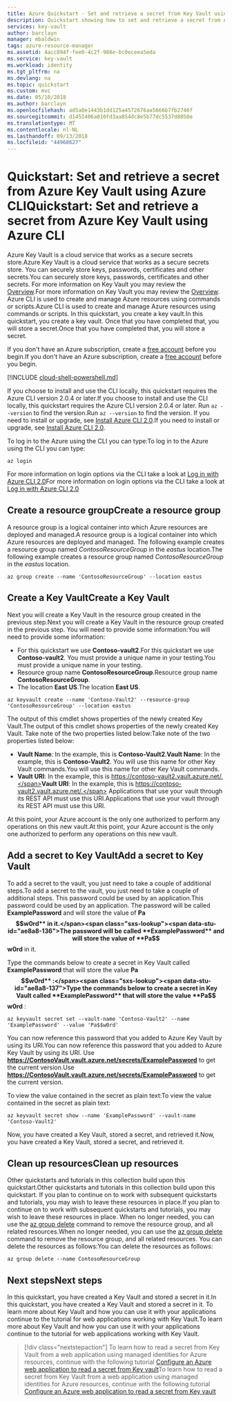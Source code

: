```yaml
---
title: Azure Quickstart - Set and retrieve a secret from Key Vault using Azure CLI | Microsoft Docs
description: Quickstart showing how to set and retrieve a secret from Azure Key Vault using Azure CLI
services: key-vault
author: barclayn
manager: mbaldwin
tags: azure-resource-manager
ms.assetid: 4acc894f-fee0-4c2f-988e-bc0eceea5eda
ms.service: key-vault
ms.workload: identity
ms.tgt_pltfrm: na
ms.devlang: na
ms.topic: quickstart
ms.custom: mvc
ms.date: 05/10/2018
ms.author: barclayn
ms.openlocfilehash: ad5a8e1443b1dd125a4572676aa5666b7fb2746f
ms.sourcegitcommit: d1451406a010fd3aa854dc8e5b77dc5537d8050e
ms.translationtype: MT
ms.contentlocale: nl-NL
ms.lasthandoff: 09/13/2018
ms.locfileid: "44968627"
---
```

# <a name="quickstart-set-and-retrieve-a-secret-from-azure-key-vault-using-azure-cli"></a><span data-ttu-id="ae8a8-103">Quickstart: Set and retrieve a secret from Azure Key Vault using Azure CLI</span><span class="sxs-lookup"><span data-stu-id="ae8a8-103">Quickstart: Set and retrieve a secret from Azure Key Vault using Azure CLI</span></span>

<span data-ttu-id="ae8a8-104">Azure Key Vault is a cloud service that works as a secure secrets store.</span><span class="sxs-lookup"><span data-stu-id="ae8a8-104">Azure Key Vault is a cloud service that works as a secure secrets store.</span></span> <span data-ttu-id="ae8a8-105">You can securely store keys, passwords, certificates and other secrets.</span><span class="sxs-lookup"><span data-stu-id="ae8a8-105">You can securely store keys, passwords, certificates and other secrets.</span></span> <span data-ttu-id="ae8a8-106">For more information on Key Vault you may review the [Overview](key-vault-overview.md).</span><span class="sxs-lookup"><span data-stu-id="ae8a8-106">For more information on Key Vault you may review the [Overview](key-vault-overview.md).</span></span> <span data-ttu-id="ae8a8-107">Azure CLI is used to create and manage Azure resources using commands or scripts.</span><span class="sxs-lookup"><span data-stu-id="ae8a8-107">Azure CLI is used to create and manage Azure resources using commands or scripts.</span></span> <span data-ttu-id="ae8a8-108">In this quickstart, you create a key vault.</span><span class="sxs-lookup"><span data-stu-id="ae8a8-108">In this quickstart, you create a key vault.</span></span> <span data-ttu-id="ae8a8-109">Once that you have completed that, you will store a secret.</span><span class="sxs-lookup"><span data-stu-id="ae8a8-109">Once that you have completed that, you will store a secret.</span></span>

<span data-ttu-id="ae8a8-110">If you don't have an Azure subscription, create a [free account](https://azure.microsoft.com/free/?WT.mc_id=A261C142F) before you begin.</span><span class="sxs-lookup"><span data-stu-id="ae8a8-110">If you don't have an Azure subscription, create a [free account](https://azure.microsoft.com/free/?WT.mc_id=A261C142F) before you begin.</span></span>

[!INCLUDE [cloud-shell-powershell.md](../../includes/cloud-shell-try-it.md)]

<span data-ttu-id="ae8a8-111">If you choose to install and use the CLI locally, this quickstart requires the Azure CLI version 2.0.4 or later.</span><span class="sxs-lookup"><span data-stu-id="ae8a8-111">If you choose to install and use the CLI locally, this quickstart requires the Azure CLI version 2.0.4 or later.</span></span> <span data-ttu-id="ae8a8-112">Run `az --version` to find the version.</span><span class="sxs-lookup"><span data-stu-id="ae8a8-112">Run `az --version` to find the version.</span></span> <span data-ttu-id="ae8a8-113">If you need to install or upgrade, see [Install Azure CLI 2.0]( /cli/azure/install-azure-cli).</span><span class="sxs-lookup"><span data-stu-id="ae8a8-113">If you need to install or upgrade, see [Install Azure CLI 2.0]( /cli/azure/install-azure-cli).</span></span>

<span data-ttu-id="ae8a8-114">To log in to the Azure using the CLI you can type:</span><span class="sxs-lookup"><span data-stu-id="ae8a8-114">To log in to the Azure using the CLI you can type:</span></span>

```azurecli
az login
```

<span data-ttu-id="ae8a8-115">For more information on login options via the CLI take a look at [Log in with Azure CLI 2.0](https://docs.microsoft.com/cli/azure/authenticate-azure-cli?view=azure-cli-latest)</span><span class="sxs-lookup"><span data-stu-id="ae8a8-115">For more information on login options via the CLI take a look at [Log in with Azure CLI 2.0](https://docs.microsoft.com/cli/azure/authenticate-azure-cli?view=azure-cli-latest)</span></span>

## <a name="create-a-resource-group"></a><span data-ttu-id="ae8a8-116">Create a resource group</span><span class="sxs-lookup"><span data-stu-id="ae8a8-116">Create a resource group</span></span>

<span data-ttu-id="ae8a8-117">A resource group is a logical container into which Azure resources are deployed and managed.</span><span class="sxs-lookup"><span data-stu-id="ae8a8-117">A resource group is a logical container into which Azure resources are deployed and managed.</span></span> <span data-ttu-id="ae8a8-118">The following example creates a resource group named *ContosoResourceGroup* in the *eastus* location.</span><span class="sxs-lookup"><span data-stu-id="ae8a8-118">The following example creates a resource group named *ContosoResourceGroup* in the *eastus* location.</span></span>

```azurecli
az group create --name 'ContosoResourceGroup' --location eastus
```

## <a name="create-a-key-vault"></a><span data-ttu-id="ae8a8-119">Create a Key Vault</span><span class="sxs-lookup"><span data-stu-id="ae8a8-119">Create a Key Vault</span></span>

<span data-ttu-id="ae8a8-120">Next you will create a Key Vault in the resource group created in the previous step.</span><span class="sxs-lookup"><span data-stu-id="ae8a8-120">Next you will create a Key Vault in the resource group created in the previous step.</span></span> <span data-ttu-id="ae8a8-121">You will need to provide some information:</span><span class="sxs-lookup"><span data-stu-id="ae8a8-121">You will need to provide some information:</span></span>

- <span data-ttu-id="ae8a8-122">For this quickstart we use **Contoso-vault2**.</span><span class="sxs-lookup"><span data-stu-id="ae8a8-122">For this quickstart we use **Contoso-vault2**.</span></span> <span data-ttu-id="ae8a8-123">You must provide a unique name in your testing.</span><span class="sxs-lookup"><span data-stu-id="ae8a8-123">You must provide a unique name in your testing.</span></span>
- <span data-ttu-id="ae8a8-124">Resource group name **ContosoResourceGroup**.</span><span class="sxs-lookup"><span data-stu-id="ae8a8-124">Resource group name **ContosoResourceGroup**.</span></span>
- <span data-ttu-id="ae8a8-125">The location **East US**.</span><span class="sxs-lookup"><span data-stu-id="ae8a8-125">The location **East US**.</span></span>

```azurecli
az keyvault create --name 'Contoso-Vault2' --resource-group 'ContosoResourceGroup' --location eastus
```

<span data-ttu-id="ae8a8-126">The output of this cmdlet shows properties of the newly created Key Vault.</span><span class="sxs-lookup"><span data-stu-id="ae8a8-126">The output of this cmdlet shows properties of the newly created Key Vault.</span></span> <span data-ttu-id="ae8a8-127">Take note of the two properties listed below:</span><span class="sxs-lookup"><span data-stu-id="ae8a8-127">Take note of the two properties listed below:</span></span>

- <span data-ttu-id="ae8a8-128">**Vault Name**: In the example, this is **Contoso-Vault2**.</span><span class="sxs-lookup"><span data-stu-id="ae8a8-128">**Vault Name**: In the example, this is **Contoso-Vault2**.</span></span> <span data-ttu-id="ae8a8-129">You will use this name for other Key Vault commands.</span><span class="sxs-lookup"><span data-stu-id="ae8a8-129">You will use this name for other Key Vault commands.</span></span>
- <span data-ttu-id="ae8a8-130">**Vault URI**: In the example, this is https://contoso-vault2.vault.azure.net/.</span><span class="sxs-lookup"><span data-stu-id="ae8a8-130">**Vault URI**: In the example, this is https://contoso-vault2.vault.azure.net/.</span></span> <span data-ttu-id="ae8a8-131">Applications that use your vault through its REST API must use this URI.</span><span class="sxs-lookup"><span data-stu-id="ae8a8-131">Applications that use your vault through its REST API must use this URI.</span></span>

<span data-ttu-id="ae8a8-132">At this point, your Azure account is the only one authorized to perform any operations on this new vault.</span><span class="sxs-lookup"><span data-stu-id="ae8a8-132">At this point, your Azure account is the only one authorized to perform any operations on this new vault.</span></span>

## <a name="add-a-secret-to-key-vault"></a><span data-ttu-id="ae8a8-133">Add a secret to Key Vault</span><span class="sxs-lookup"><span data-stu-id="ae8a8-133">Add a secret to Key Vault</span></span>

<span data-ttu-id="ae8a8-134">To add a secret to the vault, you just need to take a couple of additional steps.</span><span class="sxs-lookup"><span data-stu-id="ae8a8-134">To add a secret to the vault, you just need to take a couple of additional steps.</span></span> <span data-ttu-id="ae8a8-135">This password could be used by an application.</span><span class="sxs-lookup"><span data-stu-id="ae8a8-135">This password could be used by an application.</span></span> <span data-ttu-id="ae8a8-136">The password will be called **ExamplePassword** and will store the value of **Pa$$w0rd** in it.</span><span class="sxs-lookup"><span data-stu-id="ae8a8-136">The password will be called **ExamplePassword** and will store the value of **Pa$$w0rd** in it.</span></span>

<span data-ttu-id="ae8a8-137">Type the commands below to create a secret in Key Vault called **ExamplePassword** that will store the value **Pa$$w0rd** :</span><span class="sxs-lookup"><span data-stu-id="ae8a8-137">Type the commands below to create a secret in Key Vault called **ExamplePassword** that will store the value **Pa$$w0rd** :</span></span>

```azurecli
az keyvault secret set --vault-name 'Contoso-Vault2' --name 'ExamplePassword' --value 'Pa$$w0rd'
```

<span data-ttu-id="ae8a8-138">You can now reference this password that you added to Azure Key Vault by using its URI.</span><span class="sxs-lookup"><span data-stu-id="ae8a8-138">You can now reference this password that you added to Azure Key Vault by using its URI.</span></span> <span data-ttu-id="ae8a8-139">Use **https://ContosoVault.vault.azure.net/secrets/ExamplePassword** to get the current version.</span><span class="sxs-lookup"><span data-stu-id="ae8a8-139">Use **https://ContosoVault.vault.azure.net/secrets/ExamplePassword** to get the current version.</span></span> 

<span data-ttu-id="ae8a8-140">To view the value contained in the secret as plain text:</span><span class="sxs-lookup"><span data-stu-id="ae8a8-140">To view the value contained in the secret as plain text:</span></span>

```azurecli
az keyvault secret show --name 'ExamplePassword' --vault-name 'Contoso-Vault2'
```

<span data-ttu-id="ae8a8-141">Now, you have created a Key Vault, stored a secret, and retrieved it.</span><span class="sxs-lookup"><span data-stu-id="ae8a8-141">Now, you have created a Key Vault, stored a secret, and retrieved it.</span></span>

## <a name="clean-up-resources"></a><span data-ttu-id="ae8a8-142">Clean up resources</span><span class="sxs-lookup"><span data-stu-id="ae8a8-142">Clean up resources</span></span>

<span data-ttu-id="ae8a8-143">Other quickstarts and tutorials in this collection build upon this quickstart.</span><span class="sxs-lookup"><span data-stu-id="ae8a8-143">Other quickstarts and tutorials in this collection build upon this quickstart.</span></span> <span data-ttu-id="ae8a8-144">If you plan to continue on to work with subsequent quickstarts and tutorials, you may wish to leave these resources in place.</span><span class="sxs-lookup"><span data-stu-id="ae8a8-144">If you plan to continue on to work with subsequent quickstarts and tutorials, you may wish to leave these resources in place.</span></span>
<span data-ttu-id="ae8a8-145">When no longer needed, you can use the [az group delete](/cli/azure/group#delete) command to remove the resource group, and all related resources.</span><span class="sxs-lookup"><span data-stu-id="ae8a8-145">When no longer needed, you can use the [az group delete](/cli/azure/group#delete) command to remove the resource group, and all related resources.</span></span> <span data-ttu-id="ae8a8-146">You can delete the resources as follows:</span><span class="sxs-lookup"><span data-stu-id="ae8a8-146">You can delete the resources as follows:</span></span>

```azurecli
az group delete --name ContosoResourceGroup
```

## <a name="next-steps"></a><span data-ttu-id="ae8a8-147">Next steps</span><span class="sxs-lookup"><span data-stu-id="ae8a8-147">Next steps</span></span>

<span data-ttu-id="ae8a8-148">In this quickstart, you have created a Key Vault and stored a secret in it.</span><span class="sxs-lookup"><span data-stu-id="ae8a8-148">In this quickstart, you have created a Key Vault and stored a secret in it.</span></span> <span data-ttu-id="ae8a8-149">To learn more about Key Vault and how you can use it with your applications continue to the tutorial for web applications working with Key Vault.</span><span class="sxs-lookup"><span data-stu-id="ae8a8-149">To learn more about Key Vault and how you can use it with your applications continue to the tutorial for web applications working with Key Vault.</span></span>

> [!div class="nextstepaction"]
> <span data-ttu-id="ae8a8-150">To learn how to read a secret from Key Vault from a web application using managed identities for Azure resources, continue with the following tutorial [Configure an Azure web application to read a secret from Key vault](quick-create-net.md)</span><span class="sxs-lookup"><span data-stu-id="ae8a8-150">To learn how to read a secret from Key Vault from a web application using managed identities for Azure resources, continue with the following tutorial [Configure an Azure web application to read a secret from Key vault](quick-create-net.md)</span></span>
